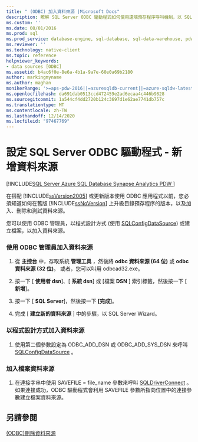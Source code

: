 ```yaml
---
title: " (ODBC) 加入資料來源 |Microsoft Docs"
description: 瞭解 SQL Server ODBC 驅動程式如何使用遠端預存程序呼叫機制，以 SQL Server 中的遠端預存程式來呼叫預存程式。
ms.custom: ''
ms.date: 08/01/2016
ms.prod: sql
ms.prod_service: database-engine, sql-database, sql-data-warehouse, pdw
ms.reviewer: ''
ms.technology: native-client
ms.topic: reference
helpviewer_keywords:
- data sources [ODBC]
ms.assetid: b4ac6f0e-8e6a-4b1a-9a7e-60e0a69b2180
author: markingmyname
ms.author: maghan
monikerRange: '>=aps-pdw-2016||=azuresqldb-current||=azure-sqldw-latest||>=sql-server-2016||>=sql-server-linux-2017||=azuresqldb-mi-current'
ms.openlocfilehash: da691dab0513ccd472459e2ad6ecaa4c446b9828
ms.sourcegitcommit: 1a544cf4dd2720b124c3697d1e62ae7741db757c
ms.translationtype: MT
ms.contentlocale: zh-TW
ms.lasthandoff: 12/14/2020
ms.locfileid: "97467769"
---
```

# <a name="configuring-the-sql-server-odbc-driver---add-a-data-source"></a>設定 SQL Server ODBC 驅動程式 - 新增資料來源
[!INCLUDE[SQL Server Azure SQL Database Synapse Analytics PDW ](../../includes/applies-to-version/sql-asdb-asdbmi-asa-pdw.md)]

  在搭配 [!INCLUDE[ssVersion2005](../../includes/ssversion2005-md.md)] 或更新版本使用 ODBC 應用程式以前，您必須知道如何在舊版 [!INCLUDE[ssNoVersion](../../includes/ssnoversion-md.md)] 上升級目錄預存程序的版本，以及加入、刪除和測試資料來源。  
  
  您可以使用 ODBC 管理員，以程式設計方式 (使用 [SQLConfigDataSource](../../relational-databases/native-client-odbc-api/sqlconfigdatasource.md)) 或建立檔案，以加入資料來源。  
  
### <a name="to-add-a-data-source-by-using-odbc-administrator"></a>使用 ODBC 管理員加入資料來源  
  
1.  從 **主控台** 中，存取系統 **管理工具** ，然後將 **odbc 資料來源 (64 位)** 或 **odbc 資料來源 (32 位)**。 或者，您可以叫用 odbcad32.exe。  
  
2.  按一下 [ **使用者 dsn**]、[ **系統 dsn**] 或 [檔案 **DSN** ] 索引標籤，然後按一下 [ **新增**]。  
  
3.  按一下 [ **SQL Server**]，然後按一下 **[完成]**。  
  
4.  完成 [ **建立新的資料來源** ] 中的步驟，以 SQL Server Wizard。  
  
### <a name="to-add-a-data-source-programmatically"></a>以程式設計方式加入資料來源  
  
1.  使用第二個參數設定為 ODBC_ADD_DSN 或 ODBC_ADD_SYS_DSN 來呼叫 [SQLConfigDataSource](../../relational-databases/native-client-odbc-api/sqlconfigdatasource.md) 。  
  
### <a name="to-add-a-file-data-source"></a>加入檔案資料來源  
  
1.  在連接字串中使用 SAVEFILE = file_name 參數來呼叫 [SQLDriverConnect](../../relational-databases/native-client-odbc-api/sqldriverconnect.md) 。 如果連接成功，ODBC 驅動程式會利用 SAVEFILE 參數所指向位置中的連接參數建立檔案資料來源。  
  
## <a name="see-also"></a>另請參閱  
[&#40;ODBC&#41;刪除資料來源 ](../../relational-databases/native-client-odbc-how-to/configuring-the-sql-server-odbc-driver-delete-a-data-source.md)    
  
  
